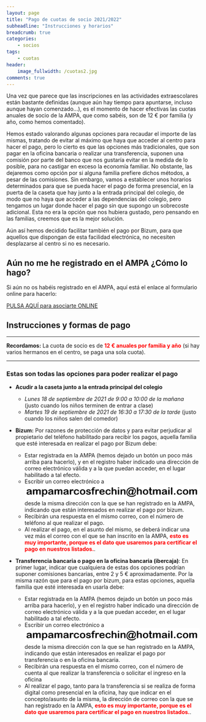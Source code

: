 ```yaml
---
layout: page
title: "Pago de cuotas de socio 2021/2022"
subheadline: "Instrucciones y horarios"
breadcrumb: true
categories:
    - socios
tags:
    - cuotas
header:
    image_fullwidth: /cuotas2.jpg
comments: true
---
```

<!--more-->

Una vez que parece que las inscripciones en las actividades extraescolares están bastante definidas (aunque aún hay tiempo para apuntarse, incluso aunque hayan comenzado...), es el momento de hacer efectivas las cuotas anuales de socio de la AMPA, que como sabéis, son de 12 € por familia (y año, como hemos comentado).

Hemos estado valorando algunas opciones para recaudar el importe de las mismas, tratando de evitar al máximo que haya que acceder al centro para hacer el pago, pero lo cierto es que las opciones más tradicionales, que son pagar en la oficina bancaria o realizar una transferencia, suponen una comisión por parte del banco que nos gustaría evitar en la medida de lo posible, para no castigar en exceso la economía familiar. No obstante, las dejaremos como opción por si alguna familia prefiere dichos métodos, a pesar de las comisiones. Sin embargo, vamos a establecer unos horarios determinados para que se pueda hacer el pago de forma presencial, en la puerta de la caseta que hay junto a la entrada principal del colegio, de modo que no haya que acceder a las dependencias del colegio, pero tengamos un lugar donde hacer el pago sin que supongo un sobrecoste adicional. Esta no era la opción que nos hubiera gustado, pero pensando en las familias, creemos que es la mejor solución.

Aún así hemos decidido facilitar también el pago por Bizum, para que aquellos que dispongan de esta facilidad electrónica, no necesiten desplazarse al centro si no es necesario.

## Aún no me he registrado en el AMPA ¿Cómo lo hago? 
Si aún no os habéis registrado en el AMPA, aquí está el enlace al formulario online para hacerlo:

<a href="https://forms.gle/KxVE1c1tiFNN5abQA" target="_blank" class="button large radius alert">PULSA AQUÍ para asociarte ONLINE</a>

## Instrucciones y formas de pago

---

**Recordamos:** La cuota de socio es de <span style="color: red">**12 € anuales por familia y año**</span> (si hay varios hermanos en el centro, se paga una sola cuota).

---


### Estas son todas las opciones para poder realizar el pago

- **Acudir a la caseta junto a la entrada principal del colegio**
   - *Lunes 18 de septiembre de 2021 de 9:00 a 10:00 de la mañana* (justo cuando los niños terminen de entrar a clase)
   - *Martes 19 de septiembre de 2021 de 16:30 a 17:30 de la tarde* (justo cuando los niños salen del comedor)

- **Bizum:** Por razones de protección de datos y para evitar perjudicar al propietario del teléfono habilitado para recibir los pagos, aquella familia que esté interesada en realizar el pago por Bizum debe:
    - Estar registrada en la AMPA (hemos dejado un botón un poco más arriba para hacerlo), y en el registro haber indicado una dirección de correo electrónico válida y a la que puedan acceder, en el lugar habilitado a tal efecto.
    - Escribir un correo electrónico a
    [![Nuestra dirección de email](/images/email.png "Nuestra dirección de email")](mailto:ampamarcosfrechin@hotmail.com) desde la misma dirección con la que se han registrado en la AMPA, indicando que están interesados en realizar el pago por bizum.
    - Recibirán una respuesta en el mismo correo, con el número de teléfono al que realizar el pago. 
    - Al realizar el pago, en el asunto del mismo, se deberá indicar una vez más el correo con el que se han inscrito en la AMPA, <span style="color: red">**esto es muy importante, porque es el dato que usaremos para certificar el pago en nuestros listados.**</span>.
- **Transferencia bancaria o pago en la oficina bancaria (ibercaja)**: En primer lugar, indicar que cualquiera de estas dos opciones podrían suponer comisiones bancarias, entre 2 y 5 € aproximadamente. Por la misma razón que para el pago por bizum, para estas opciones, aquella familia que esté interesada en usarla debe:
    - Estar registrada en la AMPA (hemos dejado un botón un poco más arriba para hacerlo), y en el registro haber indicado una dirección de correo electrónico válida y a la que puedan acceder, en el lugar habilitado a tal efecto.
    - Escribir un correo electrónico a
    [![Nuestra dirección de email](/images/email.png "Nuestra dirección de email")](mailto:ampamarcosfrechin@hotmail.com) desde la misma dirección con la que se han registrado en la AMPA, indicando que están interesados en realizar el pago por transferencia o en la oficina bancaria.
    - Recibirán una respuesta en el mismo correo, con el número de cuenta al que realizar la transferencia o solicitar el ingreso en la oficina
    - Al realizar el pago, tanto para la transferencia si se realiza de forma digital como presencial en la oficina, hay que indicar en el concepto/asunto de la misma, la dirección de correo con la que se han registrado en la AMPA, <span style="color: red">**esto es muy importante, porque es el dato que usaremos para certificar el pago en nuestros listados.**</span>.